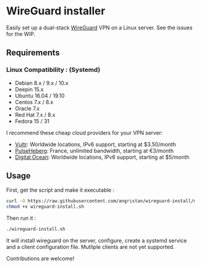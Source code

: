 # WireGuard installer

Easily set up a dual-stack [WireGuard](https://www.wireguard.com/) VPN on a Linux server. See the issues for the WIP.

## Requirements

### Linux Compatibility : (Systemd)

- Debian 8.x / 9.x / 10.x
- Deepin 15.x
- Ubuntu 16.04 / 19.10
- Centos 7.x / 8.x
- Oracle 7.x
- Red Hat 7.x / 8.x
- Fedora 15 / 31

I recommend these cheap cloud providers for your VPN server:

- [Vultr](https://goo.gl/Xyd1Sc): Worldwide locations, IPv6 support, starting at $3.50/month
- [PulseHeberg](https://goo.gl/76yqW5): France, unlimited bandwidth, starting at €3/month
- [Digital Ocean](https://goo.gl/qXrNLK): Worldwide locations, IPv6 support, starting at $5/month

## Usage

First, get the script and make it executable :

```bash
curl -O https://raw.githubusercontent.com/angristan/wireguard-install/master/wireguard-install.sh
chmod +x wireguard-install.sh
```

Then run it :

```sh
./wireguard-install.sh
```

It will install wireguard on the server, configure, create a systemd service and a client configuration file. Mutliple clients are not yet supported.

Contributions are welcome!
